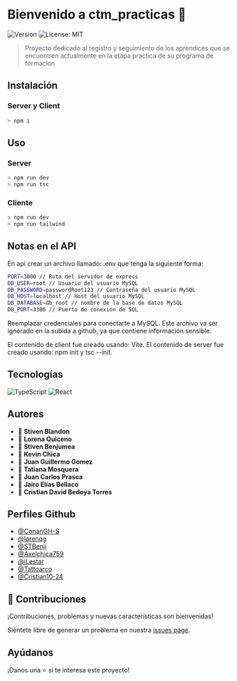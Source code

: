 # Bienvenido a ctm_practicas 👋

![Version](https://img.shields.io/badge/version-1.0.0--blue.svg?cacheSeconds=2592000)
![License: MIT](https://img.shields.io/badge/License-MIT-yellow.svg)

> Proyecto dedicado al registro y seguimiento de los aprendices que se encuentren actualmente en la etapa practica de su programa de formacion

## Instalación

### Server y Client

```sh
> npm i
```

## Uso

### Server

```sh
> npm run dev
> npm run tsc
```

### Cliente

```sh
> npm run dev
> npm run tailwind
```

## Notas en el API

En api crear un archivo llamado: .env que tenga la siguiente forma:

```sh
PORT=3000 // Ruta del servidor de express
DB_USER=root // Usuario del usuario MySQL
DB_PASSWORD=passwordRoot123 // Contraseña del usuario MySQL
DB_HOST=localhost // Host del usuario MySQL
DB_DATABASE=db_root // nombre de la base de datos MySQL
DB_PORT=3306 // Puerto de conexión de SQL
```

Reemplazar credenciales para conectarte a MySQL. Este archivo va ser ignorado en la subida a github, ya que contiene información sensible.

El contenido de client fue creado usando: Vite.
El contenido de server fue creado usando: npm init y tsc --init.

## Tecnologías

![TypeScript](https://img.shields.io/badge/TypeScript-ts-blue.svg?logo=typescript&logoColor=blue)
![React](https://img.shields.io/badge/React-react-blue.svg?logo=react&logoColor=blue)

## Autores

- 👤 **Stiven Blandon**
- 👤 **Lorena Quiceno**
- 👤 **Stiven Benjumea**
- 👤 **Kevin Chica**
- 👤 **Juan Guillermo Gomez**
- 👤 **Tatiana Mosquera**
- 👤 **Juan Carlos Prasca**
- 👤 **Jairo Elías Bellaco**
- 👤 **Cristian David Bedoya Torres**

## Perfiles Github

- [@ConanGH-S](https://github.com/ConanGH-S)
- [@lorenqg](https://github.com/lorenqg)
- [@STBenji](https://github.com/STBenji)
- [@Axelchica759](https://github.com/Axelchica759)
- [@iLestar](https://github.com/iLestar)
- [@Tattoarco](https://github.com/Tattoarco)
- [@Cristian10-24](https://github.com/Cristian10-24)

## 🤝 Contribuciones

¡Contribuciones, problemas y nuevas características son bienvenidas!

Siéntete libre de generar un problema en nuestra [issues page](https://github.com/ConanGH-S/practicas_sena/issues).

## Ayúdanos

¡Danos una ⭐️ si te interesa este proyecto!
